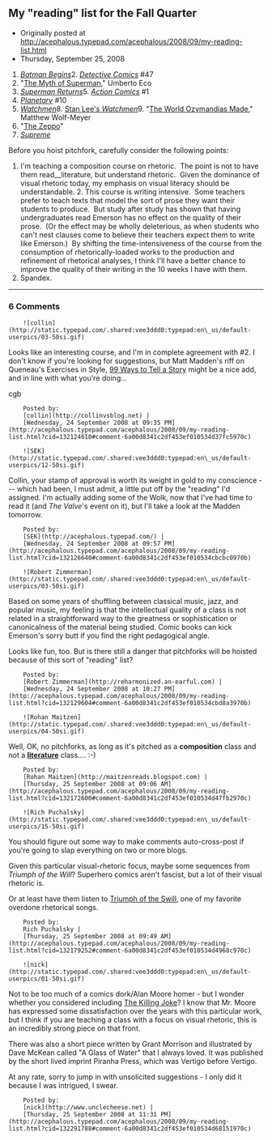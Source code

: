 ## My "reading" list for the Fall Quarter

 * Originally posted at http://acephalous.typepad.com/acephalous/2008/09/my-reading-list.html
 * Thursday, September 25, 2008



1.  [_Batman Begins_](http://www.amazon.com/exec/obidos/ASIN/B000BUYP4Q/diesekoschmar-20)2.  _[Detective Comics](http://www.amazon.com/exec/obidos/ASIN/1401204457/diesekoschmar-20)_ #47
3.  "[The Myth of Superman](http://acephalous.typepad.com/acephalous/2007/10/myth-of-superma.html)," Umberto Eco
4.  [_Superman Returns_](http://www.amazon.com/exec/obidos/ASIN/B000J10ERO/diesekoschmar-20)5.  _[Action Comics](http://xroads.virginia.edu/~UG02/yeung/actioncomics/cover.html)_ #1
6.  _[Planetary](http://www.amazon.com/exec/obidos/ASIN/1563897644/diesekoschmar-20)_ #10
7.  [_Watchmen_](http://www.amazon.com/exec/obidos/ASIN/0930289234/diesekoschmar-20)8.  [Stan Lee's _Watchmen_](http://www.beaucoupkevin.com/2006/08/this-weeks-project.html)9.  "[The World Ozymandias Made](http://www3.interscience.wiley.com/journal/118871964/abstract?CRETRY=1&SRETRY=0)," Matthew Wolf-Meyer
10.  "[The Zeppo](http://en.wikipedia.org/wiki/The\_Zeppo\_(Buffy\_episode))"
11.  [_Supreme_](http://www.amazon.com/exec/obidos/ASIN/0971024952/diesekoschmar-20)

Before you hoist pitchfork, carefully consider the following points:

1.  I'm teaching a composition course on rhetoric.  The point is not to have them read__literature, but understand rhetoric.  Given the dominance of visual rhetoric today, my emphasis on visual literacy should be understandable. 2.  This course is writing intensive.  Some teachers prefer to teach texts that model the sort of prose they want their students to produce.  But study after study has shown that having undergraduates read Emerson has no effect on the quality of their prose.  (Or the effect may be wholly deleterious, as when students who can't nest clauses come to believe their teachers expect them to write like Emerson.)  By shifting the time-intensiveness of the course from the consumption of rhetorically-loaded works to the production and refinement of rhetorical analyses, I think I'll have a better chance to improve the quality of their writing in the 10 weeks I have with them.
3.  Spandex.
		

* * *

### 6 Comments 

		

                
[]()

	

		![collin](http://static.typepad.com/.shared:vee3ddd0:typepad:en\_us/default-userpics/03-50si.gif)
	

	

		

Looks like an interesting course, and I'm in complete agreement with #2. I don't know if you're looking for suggestions, but Matt Madden's riff on Queneau's Exercises in Style, [99 Ways to Tell a Story](http://www.amazon.com/99-Ways-Tell-Story-Exercises/dp/1596090782/) might be a nice add, and in line with what you're doing...

cgb

	

		Posted by:
		[collin](http://collinvsblog.net) |
		[Wednesday, 24 September 2008 at 09:35 PM](http://acephalous.typepad.com/acephalous/2008/09/my-reading-list.html?cid=132124610#comment-6a00d8341c2df453ef010534d37fc5970c)

[]()

	

		![SEK](http://static.typepad.com/.shared:vee3ddd0:typepad:en\_us/default-userpics/12-50si.gif)
	

	

		

Collin, your stamp of approval is worth its weight in gold to my conscience --- which had been, I must admit, a little put off by the "reading" I'd assigned.  I'm actually adding some of the Wolk, now that I've had time to read it (and _The Valve_'s event on it), but I'll take a look at the Madden tomorrow.  

	

		Posted by:
		[SEK](http://acephalous.typepad.com/) |
		[Wednesday, 24 September 2008 at 09:57 PM](http://acephalous.typepad.com/acephalous/2008/09/my-reading-list.html?cid=132126640#comment-6a00d8341c2df453ef010534cbcbc0970b)

[]()

	

		![Robert Zimmerman](http://static.typepad.com/.shared:vee3ddd0:typepad:en\_us/default-userpics/03-50si.gif)
	

	

		

Based on some years of shuffling between classical music, jazz, and popular music, my feeling is that the intellectual quality of a class is not related in a straightforward way to the greatness or sophistication or canonicalness of the  material being studied. Comic books can kick Emerson's sorry butt if you find the right pedagogical angle.

Looks like fun, too. But is there still a danger that pitchforks will be hoisted because of this sort of "reading" list?  

	

		Posted by:
		[Robert Zimmerman](http://reharmonized.an-earful.com) |
		[Wednesday, 24 September 2008 at 10:27 PM](http://acephalous.typepad.com/acephalous/2008/09/my-reading-list.html?cid=132129604#comment-6a00d8341c2df453ef010534cbd8a3970b)

[]()

	

		![Rohan Maitzen](http://static.typepad.com/.shared:vee3ddd0:typepad:en\_us/default-userpics/04-50si.gif)
	

	

		

Well, OK, no pitchforks, as long as it's pitched as a **composition** class and not a [**literature**](http://english.dal.ca/Classes/2008%!-(MISSING)09%!U(MISSING)pper%!L(MISSING)evels/2080.03\_Cartoons\_and.php) class.... :-)

	

		Posted by:
		[Rohan Maitzen](http://maitzenreads.blogspot.com) |
		[Thursday, 25 September 2008 at 09:06 AM](http://acephalous.typepad.com/acephalous/2008/09/my-reading-list.html?cid=132172600#comment-6a00d8341c2df453ef010534d47fb2970c)

[]()

	

		![Rich Puchalsky](http://static.typepad.com/.shared:vee3ddd0:typepad:en\_us/default-userpics/15-50si.gif)
	

	

		

You should figure out some way to make comments auto-cross-post if you're going to slap everything on two or more blogs.

Given this particular visual-rhetoric focus, maybe some sequences from _Triumph of the Will_?  Superhero comics aren't fascist, but a lot of their visual rhetoric is.

Or at least have them listen to [Triumph of the Swill](http://www.azlyrics.com/lyrics/deadkennedys/triumphoftheswill.html), one of my favorite overdone rhetorical songs.

	

		Posted by:
		Rich Puchalsky |
		[Thursday, 25 September 2008 at 09:49 AM](http://acephalous.typepad.com/acephalous/2008/09/my-reading-list.html?cid=132179252#comment-6a00d8341c2df453ef010534d4968c970c)

[]()

	

		![nick](http://static.typepad.com/.shared:vee3ddd0:typepad:en\_us/default-userpics/01-50si.gif)
	

	

		

Not to be too much of a comics dork/Alan Moore homer - but I wonder whether you considered including [The Killing Joke](http://en.wikipedia.org/wiki/Batman:\_The\_Killing\_Joke)?  I know that Mr. Moore has expressed some dissatisfaction over the years with this particular work, but I think if you are teaching a class with a focus on visual rhetoric, this is an incredibly strong piece on that front.

There was also a short piece written by Grant Morrison and illustrated by Dave McKean called "A Glass of Water" that I always loved.  It was published by the short lived imprint Piranha Press, which was Vertigo before Vertigo.

At any rate, sorry to jump in with unsolicited suggestions - I only did it because I was intrigued, I swear.

	

		Posted by:
		[nick](http://www.unclecheese.net) |
		[Thursday, 25 September 2008 at 11:31 PM](http://acephalous.typepad.com/acephalous/2008/09/my-reading-list.html?cid=132291788#comment-6a00d8341c2df453ef010534d68151970c)

		

        